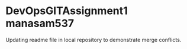 # DevOpsGITAssignment1 manasam537

Updating readme file in local repository to demonstrate merge conflicts.
